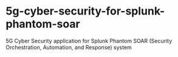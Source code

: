 # 5g-cyber-security-for-splunk-phantom-soar
5G Cyber Security application for Splunk Phantom SOAR (Security Orchestration, Automation, and Response) system
